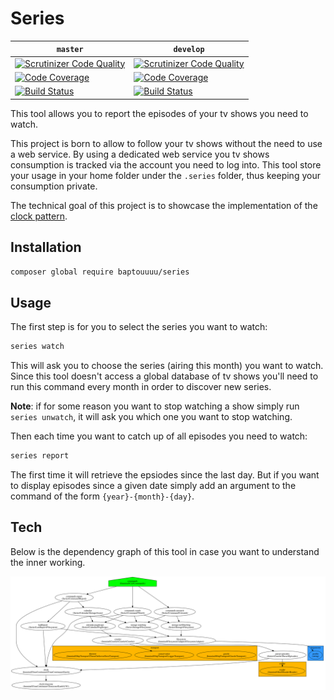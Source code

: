 # Series

| `master` | `develop` |
|----------|-----------|
| [![Scrutinizer Code Quality](https://scrutinizer-ci.com/g/Baptouuuu/series/badges/quality-score.png?b=master)](https://scrutinizer-ci.com/g/Baptouuuu/series/?branch=master) | [![Scrutinizer Code Quality](https://scrutinizer-ci.com/g/Baptouuuu/series/badges/quality-score.png?b=develop)](https://scrutinizer-ci.com/g/Baptouuuu/series/?branch=develop) |
| [![Code Coverage](https://scrutinizer-ci.com/g/Baptouuuu/series/badges/coverage.png?b=master)](https://scrutinizer-ci.com/g/Baptouuuu/series/?branch=master) | [![Code Coverage](https://scrutinizer-ci.com/g/Baptouuuu/series/badges/coverage.png?b=develop)](https://scrutinizer-ci.com/g/Baptouuuu/series/?branch=develop) |
| [![Build Status](https://scrutinizer-ci.com/g/Baptouuuu/series/badges/build.png?b=master)](https://scrutinizer-ci.com/g/Baptouuuu/series/build-status/master) | [![Build Status](https://scrutinizer-ci.com/g/Baptouuuu/series/badges/build.png?b=develop)](https://scrutinizer-ci.com/g/Baptouuuu/series/build-status/develop) |

This tool allows you to report the episodes of your tv shows you need to watch.

This project is born to allow to follow your tv shows without the need to use a web service. By using a dedicated web service you tv shows consumption is tracked via the account you need to log into. This tool store your usage in your home folder under the `.series` folder, thus keeping your consumption private.

The technical goal of this project is to showcase the implementation of the [clock pattern](https://github.com/Baptouuuu/talks/tree/master/time%20dependency).

## Installation

```sh
composer global require baptouuuu/series
```

## Usage

The first step is for you to select the series you want to watch:

```sh
series watch
```

This will ask you to choose the series (airing this month) you want to watch. Since this tool doesn't access a global database of tv shows you'll need to run this command every month in order to discover new series.

**Note**: if for some reason you want to stop watching a show simply run `series unwatch`, it will ask you which one you want to stop watching.

Then each time you want to catch up of all episodes you need to watch:

```sh
series report
```

The first time it will retrieve the epsiodes since the last day. But if you want to display episodes since a given date simply add an argument to the command of the form `{year}-{month}-{day}`.

## Tech

Below is the dependency graph of this tool in case you want to understand the inner working.

![](graph.svg)
